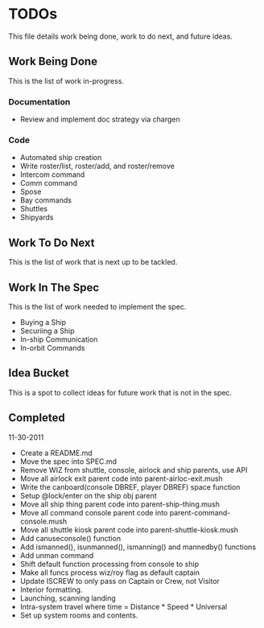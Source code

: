 # TODOs

This file details work being done, work to do next, and future ideas.

## Work Being Done

This is the list of work in-progress.

### Documentation

* Review and implement doc strategy via chargen

### Code

* Automated ship creation
* Write roster/list, roster/add, and roster/remove
* Intercom command
* Comm command
* Spose
* Bay commands
* Shuttles
* Shipyards

## Work To Do Next

This is the list of work that is next up to be tackled.


## Work In The Spec

This is the list of work needed to implement the spec.

* Buying a Ship
* Securiing a Ship
* In-ship Communication
* In-orbit Commands

## Idea Bucket

This is a spot to collect ideas for future work that is not in the spec.

## Completed

11-30-2011

* Create a README.md
* Move the spec into SPEC.md
* Remove WIZ from shuttle, console, airlock and ship parents, use API
* Move all airlock exit parent code into parent-airloc-exit.mush
* Write the canboard(console DBREF, player DBREF) space function
* Setup @lock/enter on the ship obj parent
* Move all ship thing parent code into parent-ship-thing.mush
* Move all command console parent code into parent-command-console.mush
* Move all shuttle kiosk parent code into parent-shuttle-kiosk.mush
* Add canuseconsole() function
* Add ismanned(), isunmanned(), ismanning() and mannedby() functions
* Add unman command
* Shift default function processing from console to ship
* Make all funcs process wiz/roy flag as default captain
* Update ISCREW to only pass on Captain or Crew, not Visitor
* Interior formatting.
* Launching, scanning landing
* Intra-system travel where time = Distance * Speed * Universal
* Set up system rooms and contents.
